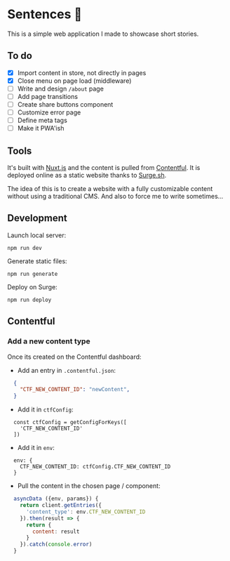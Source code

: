 # Sentences 💬

This is a simple web application I made to showcase short stories.

## To do
- [x] Import content in store, not directly in pages
- [x] Close menu on page load (middleware)
- [ ] Write and design `/about` page
- [ ] Add page transitions
- [ ] Create share buttons component
- [ ] Customize error page
- [ ] Define meta tags
- [ ] Make it PWA'ish

## Tools

It's built with [Nuxt.js](https://nuxtjs.org) and the content is pulled from [Contentful](https://contentful.com). It is deployed online as a static website thanks to [Surge.sh](https://surge.sh).

The idea of this is to create a website with a fully customizable content without using a traditional CMS. And also to force me to write sometimes...

## Development

Launch local server:
```shell
npm run dev
```

Generate static files:
```shell
npm run generate
```

Deploy on Surge:
```shell
npm run deploy
```

## Contentful

### Add a new content type

Once its created on the Contentful dashboard:

- Add an entry in `.contentful.json`:
```json
  {
    "CTF_NEW_CONTENT_ID": "newContent",
  }
```

- Add it in `ctfConfig`:
```shell
  const ctfConfig = getConfigForKeys([
    'CTF_NEW_CONTENT_ID'
  ])
```

- Add it in `env`:
```shell
  env: {
    CTF_NEW_CONTENT_ID: ctfConfig.CTF_NEW_CONTENT_ID
  }
```

- Pull the content in the chosen page / component:
```js
  asyncData ({env, params}) {
    return client.getEntries({
      'content_type': env.CTF_NEW_CONTENT_ID
    }).then(result => {
      return {
        content: result
      }
    }).catch(console.error)
  }
```
